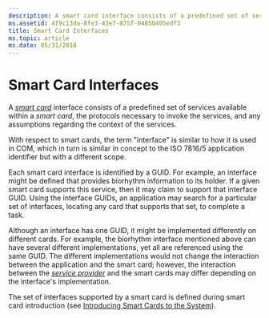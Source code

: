 ```yaml
---
description: A smart card interface consists of a predefined set of services available within a smart card, the protocols necessary to invoke the services, and any assumptions regarding the context of the services.
ms.assetid: 4f9c13da-8fe3-43e7-875f-04850495edf3
title: Smart Card Interfaces
ms.topic: article
ms.date: 05/31/2018
---
```


# Smart Card Interfaces

A [*smart card*](../secgloss/s-gly.md) interface consists of a predefined set of services available within a *smart card*, the protocols necessary to invoke the services, and any assumptions regarding the context of the services.

With respect to smart cards, the term "interface" is similar to how it is used in COM, which in turn is similar in concept to the ISO 7816/5 application identifier but with a different scope.

Each smart card interface is identified by a GUID. For example, an interface might be defined that provides biorhythm information to its holder. If a given smart card supports this service, then it may claim to support that interface GUID. Using the interface GUIDs, an application may search for a particular set of interfaces, locating any card that supports that set, to complete a task.

Although an interface has one GUID, it might be implemented differently on different cards. For example, the biorhythm interface mentioned above can have several different implementations, yet all are referenced using the same GUID. The different implementations would not change the interaction between the application and the smart card; however, the interaction between the [*service provider*](../secgloss/c-gly.md) and the smart cards may differ depending on the interface's implementation.

The set of interfaces supported by a smart card is defined during smart card introduction (see [Introducing Smart Cards to the System](introducing-smart-cards-to-the-system.md)).

 

 
